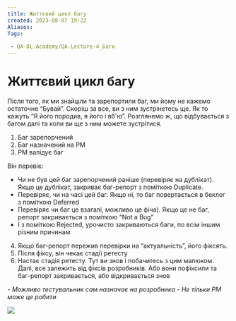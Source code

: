 ```yaml
---
title: Життєвий цикл багу
created: 2023-08-07 19:22
Aliases:
Tags: 
 
 - QA-DL-Academy/QA-Lecture-4_Баги
---
```

# Життєвий цикл багу

Після того, як ми знайшли та зарепортили баг, ми йому не кажемо остаточне “Бувай”. Скоріш за все, ви з ним зустрінетесь ще. Як то кажуть  “Я його породив, я його і вб'ю”. Розглянемо ж, що відбувається з багом далі та коли ви ще з ним можете зустрітися.

1. Баг зарепорчений 
2. Баг назначений на PM
3. PM валідує баг

Він перевіє: 
*  Чи не був цей баг зарепорчений раніше (перевіряє на дублікат). Якщо це дублікат, закриває баг-репорт з поміткою Duplicate. 
* Перевіряє, чи на часі цей баг. Якщо ні, то  баг повертається в беклог з поміткою Deferred 
* Перевіряє чи баг це взагалі, можливо це фіча). Якщо це не баг, репорт закривається з поміткою “Not a Bug” 
* І з поміткою Rejected, урочисто закриваються баги, по всім іншим різним причинам 
4. Якщо баг-репорт пережив перевірки на “актуальність”, його фіксять. 
5. Після фіксу, він чекає стадії ретесту 
6. Настає стадія ретесту. Тут ви знов і побачитесь з цим малюком. Далі, все залежить від фіксів розробників. Або вони пофіксили та баг-репорт закривається, або відкривається знов 

_- Можливо тестувальник сам назначає на розробника_
_- Не тільки PM може це робити_

**![](https://lh4.googleusercontent.com/nEW8A8Gf1e4iZIOBxvlaTelGucgNHHnk6jbV8LB5WwZJO2bCMDO0ZqwsnTr-7PK-AlFvRcrW0u9qVSNU0O2SzcMWUkSPgVCSToZUpPJf7pfeLt4MUXhA_YGiKtFdMWwQd9qega1asAHKhK9uS0pVTjM)**